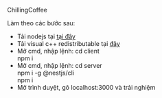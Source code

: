 ChillingCoffee

Làm theo các bước sau:
- Tải nodejs tại <a href="https://nodejs.org/dist/v24.7.0/node-v24.7.0-x64.msi">tại đây</a>
- Tải visual c++ redistributable tại <a href="https://aka.ms/vs/17/release/vc_redist.x64.exe">đây</a>
- Mở cmd, nhập lệnh:
    cd client <br>
    npm i <br>
- Mở cmd, nhập lệnh:
    cd server <br>
    npm i -g @nestjs/cli <br>
    npm i <br>
- Mở trình duyệt, gõ localhost:3000 và trải nghiệm
